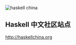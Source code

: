 
![haskell china](https://www.haskell.org/static/img/haskell-logo.svg)

## Haskell 中文社区站点

http://haskellchina.org
